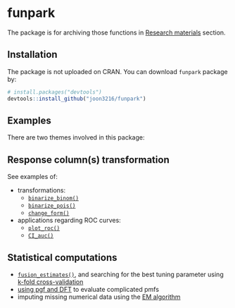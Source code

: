 
<!-- README.md is generated from README.Rmd. Please edit that file -->
funpark
=======

<!-- badges: start -->
<!-- badges: end -->
The package is for archiving those functions in [Research materials](https://joon3216.github.io/research_materials) section.

Installation
------------

The package is not uploaded on CRAN. You can download `funpark` package by:

``` r
# install.packages("devtools")
devtools::install_github("joon3216/funpark")
```

Examples
--------

There are two themes involved in this package:

Response column(s) transformation
---------------------------------

See examples of:

-   transformations:
    -   [`binarize_binom()`](https://joon3216.github.io/research_materials/2018/binarize#case-1-nodal)
    -   [`binarize_pois()`](https://joon3216.github.io/research_materials/2018/binarize#case-2-femsmoke)
    -   [`change_form()`](https://joon3216.github.io/research_materials/2018/binarize#aside-change_form)
-   applications regarding ROC curves:
    -   [`plot_roc()`](https://joon3216.github.io/research_materials/2018/binarize#roc-curve)
    -   [`CI_auc()`](https://joon3216.github.io/research_materials/2018/binarize#confidence-interval-for-auc)

Statistical computations
------------------------

-   [`fusion_estimates()`](https://joon3216.github.io/research_materials/2018/non_separable_penalty#the-data), and searching for the best tuning parameter using [k-fold cross-validation](https://joon3216.github.io/research_materials/2019/cross_validation_fs)
-   [using pgf and DFT](https://joon3216.github.io/research_materials/2018/pgf) to evaluate complicated pmfs
-   imputing missing numerical data using the [EM algorithm](https://joon3216.github.io/research_materials/2019/em_imputation)

